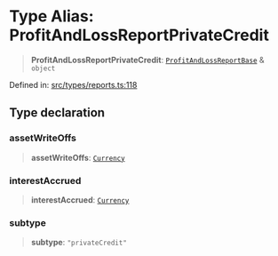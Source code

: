 # Type Alias: ProfitAndLossReportPrivateCredit

> **ProfitAndLossReportPrivateCredit**: [`ProfitAndLossReportBase`](ProfitAndLossReportBase.md) & `object`

Defined in: [src/types/reports.ts:118](https://github.com/centrifuge/centrifuge-sdk/blob/35076f925246b8dbb28e12a5beeb6327f126023f/src/types/reports.ts#L118)

## Type declaration

### assetWriteOffs

> **assetWriteOffs**: [`Currency`](../classes/Currency.md)

### interestAccrued

> **interestAccrued**: [`Currency`](../classes/Currency.md)

### subtype

> **subtype**: `"privateCredit"`
